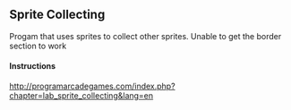 ## Sprite Collecting

Progam that uses sprites to collect other sprites. Unable to get the border section to work

#### Instructions
http://programarcadegames.com/index.php?chapter=lab_sprite_collecting&lang=en